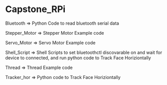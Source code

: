 # Capstone_RPi
Bluetooth => Python Code to read bluetooth serial data


Stepper_Motor => Stepper Motor Example code


Servo_Motor => Servo Motor Example code


Shell_Script => Shell Scripts to set bluetoothctl discovarable on and wait for device to connected, and run python code to Track Face Horiziontally


Thread => Thread Example code


Tracker_hor => Python code to Track Face Horiziontally
